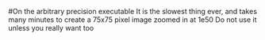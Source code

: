 #On the arbitrary precision executable
It is the slowest thing ever, and takes many minutes to create a 75x75 pixel image zoomed in at 1e50
Do not use it unless you really want too
